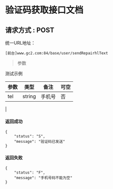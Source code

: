 
# 验证码获取接口文档

## 请求方式 : POST

统一URL地址：
	
```
[前台]www.gc2.com:84/base/user/sendRepairhlText
```


> 参数

测试示例


| 参数 | 类型 | 备注 | 可空 | 
| --- | --- | --- | --- | 
| tel | string | 手机号 | 否 |  |
|


#### 返回成功
```
{
    "status": "S",
    "message": "验证码已发送"
}
```
#### 返回失败
```
{
    "status": "F",
    "message": "手机号码不能为空"
}
```

